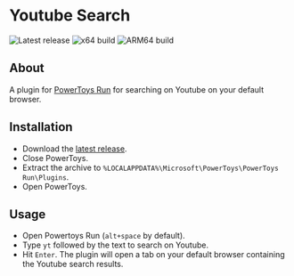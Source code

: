 # Youtube Search

![Latest release](https://img.shields.io/github/v/release/Vorgenstad/yt-search?label=Latest%20release) ![x64 build](https://github.com/Vorgenstad/yt-search/actions/workflows/x64.yml/badge.svg)
 ![ARM64 build](https://github.com/Vorgenstad/yt-search/actions/workflows/ARM64.yml/badge.svg)

## About
A plugin for [PowerToys Run](https://github.com/microsoft/PowerToys) for searching on Youtube on your default browser.

## Installation
- Download the [latest release](https://github.com/Vorgenstad/yt-search/releases/).
- Close PowerToys.
- Extract the archive to `%LOCALAPPDATA%\Microsoft\PowerToys\PowerToys Run\Plugins`.
- Open PowerToys.
## Usage
- Open Powertoys Run (`alt+space` by default).
- Type `yt` followed by the text to search on Youtube.
- Hit `Enter`. The plugin will open a tab on your default browser containing the Youtube search results.



